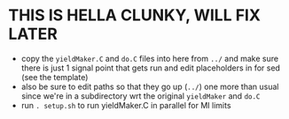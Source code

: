 # THIS IS HELLA CLUNKY, WILL FIX LATER
* copy the `yieldMaker.C` and `do.C` files into here from `../` and make sure there is just 1 signal point that gets run and edit placeholders in for sed (see the template)
* also be sure to edit paths so that they go up (`../`) one more than usual since we're in a subdirectory wrt the original `yieldMaker` and `do.C`
* run `. setup.sh` to run yieldMaker.C in parallel for MI limits

